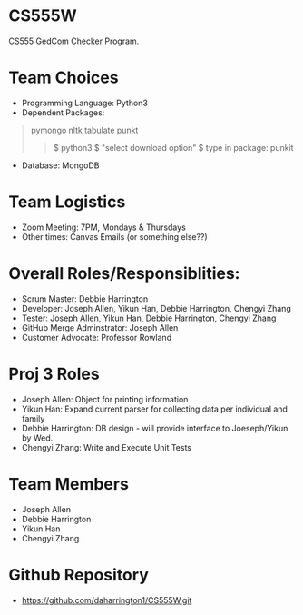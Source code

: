 # CS555W
CS555 GedCom Checker Program.

# Team Choices
* Programming Language: Python3
* Dependent Packages: 
> pymongo
> nltk 
> tabulate 
> punkt 
> > $ python3
> > $ "select download option"
> > $ type in package: punkit
* Database: MongoDB

# Team Logistics
* Zoom Meeting: 7PM, Mondays & Thursdays
* Other times: Canvas Emails (or something else??)

# Overall Roles/Responsiblities: 
* Scrum Master: Debbie Harrington
* Developer: Joseph Allen, Yikun Han, Debbie Harrington, Chengyi Zhang
* Tester: Joseph Allen, Yikun Han, Debbie Harrington, Chengyi Zhang
* GitHub Merge Adminstrator: Joseph Allen
* Customer Advocate: Professor Rowland

# Proj 3 Roles  
* Joseph Allen: Object for printing information
* Yikun Han: Expand current parser for collecting data per individual and family
* Debbie Harrington: DB design - will provide interface to Joeseph/Yikun by Wed.
* Chengyi Zhang: Write and Execute Unit Tests

# Team Members

* Joseph Allen
* Debbie Harrington
* Yikun Han
* Chengyi Zhang

# Github Repository
* https://github.com/daharrington1/CS555W.git
